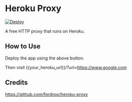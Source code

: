 # Heroku Proxy

[![Deploy](https://www.herokucdn.com/deploy/button.svg)](https://heroku.com/deploy?template=https://github.com/capriciousduck/heroku-proxy/tree/master)

A free HTTP proxy that runs on Heroku.

## How to Use

Deploy the app using the above button.

Then visit {{your_heroku_url}}/?url=https://www.google.com

## Credits

https://github.com/fordnox/heroku-proxy
